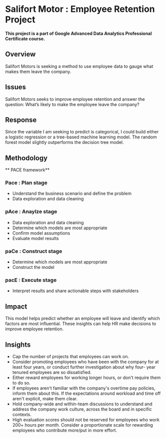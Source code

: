 # Salifort Motor : Employee Retention Project

**This project is a part of Google Advanced Data Analytics Professional Certificate course.**

## Overview
Salifort Motors is seeking a method to use employee data to gauge what makes them leave the company.

## Issues
Salifort Motors seeks to improve employee retention and answer the question: What’s likely to make the employee leave the company?

## Response
Since the variable I am seeking to predict is categorical, I could build either a logistic regression or a tree-based machine learning model. The random forest model slightly outperforms the decision tree model.

## Methodology
** PACE framework**

### Pace : Plan stage
- Understand the business scenario and define the problem
- Data exploration and data cleaning

### pAce : Anaylze stage
- Data exploration and data cleaning
- Determine which models are most appropriate
- Confirm model assumptions
- Evaluate model results 

### paCe : Construct stage
- Determine which models are most appropriate
- Construct the model

### pacE : Execute stage
- Interpret results and share actionable steps with stakeholders

## Impact
This model helps predict whether an employee will leave and identify which factors are most influential. These insights can help HR make decisions to improve employee retention.

## Insights 
- Cap the number of projects that employees can work on.
- Consider promoting employees who have been with the company for at least four years, or conduct further investigation about why four-    year tenured employees are so dissatisfied.
- Either reward employees for working longer hours, or don't require them to do so.
- If employees aren't familiar with the company's overtime pay policies, inform them about this. If the expectations around workload and time off aren't explicit, make them clear.
- Hold company-wide and within-team discussions to understand and address the company work culture, across the board and in specific contexts.
- High evaluation scores should not be reserved for employees who work 200+ hours per month. Consider a proportionate scale for rewarding employees who contribute more/put in more effort.



